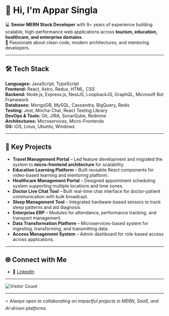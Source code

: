 # 👋 Hi, I'm Appar Singla  

💻 **Senior MERN Stack Developer** with 9+ years of experience building scalable, high-performance web applications across **tourism, education, healthcare, and enterprise domains**.  
🚀 Passionate about clean code, modern architectures, and mentoring developers.  

---

## 🛠 Tech Stack  

**Languages:** JavaScript, TypeScript  
**Frontend:** React, Astro, Redux, HTML, CSS  
**Backend:** Node.js, Express.js, NestJS, LoopbackJS, GraphQL, Microsoft Bot Framework  
**Databases:** MongoDB, MySQL, Cassandra, BigQuery, Redis  
**Testing:** Jest, Mocha-Chai, React Testing Library  
**DevOps & Tools:** Git, JIRA, SonarQube, Redmine  
**Architectures:** Microservices, Micro-Frontends  
**OS:** iOS, Linux, Ubuntu, Windows  

---

## 📂 Key Projects  

- **Travel Management Portal** – Led feature development and migrated the system to **micro-frontend architecture** for scalability.  
- **Education Learning Platform** – Built reusable React components for video-based learning and mentoring platform.  
- **Healthcare Management Portal** – Designed appointment scheduling system supporting multiple locations and time zones.  
- **Doctor Live Chat Tool** – Built real-time chat interface for doctor-patient communication with bulk broadcast.  
- **Sleep Management Tool** – Integrated hardware-based sensors to track sleep patterns and aid diagnosis.  
- **Enterprise ERP** – Modules for attendance, performance tracking, and transport management.  
- **Data Transformation Platform** – Microservices-based system for ingesting, transforming, and transmitting data.  
- **Access Management System** – Admin dashboard for role-based access across applications.  

---

## 🌐 Connect with Me  

- 💼 [LinkedIn](https://www.linkedin.com/in/appar-singla/)

---

![Visitor Count](https://profile-counter.glitch.me/apparsingla/count.svg)

---

⭐️ *Always open to collaborating on impactful projects in MERN, SaaS, and AI-driven platforms.*  
